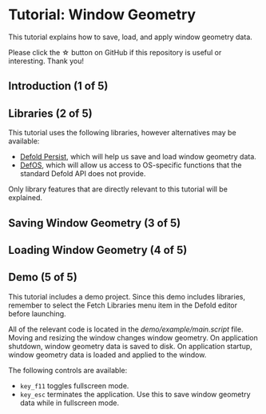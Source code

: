# Tutorial: Window Geometry

This tutorial explains how to save, load, and apply window geometry data.

Please click the ☆ button on GitHub if this repository is useful or interesting. Thank you!

## Introduction (1 of 5)



## Libraries (2 of 5)

This tutorial uses the following libraries, however alternatives may be available:

* [Defold Persist](https://github.com/klaytonkowalski/library-defold-persist), which will help us save and load window geometry data.
* [DefOS](https://github.com/subsoap/defos), which will allow us access to OS-specific functions that the standard Defold API does not provide.

Only library features that are directly relevant to this tutorial will be explained.

## Saving Window Geometry (3 of 5)



## Loading Window Geometry (4 of 5)



## Demo (5 of 5)

This tutorial includes a demo project. Since this demo includes libraries, remember to select the Fetch Libraries menu item in the Defold editor before launching.

All of the relevant code is located in the *demo/example/main.script* file. Moving and resizing the window changes window geometry. On application shutdown, window geometry data is saved to disk. On application startup, window geometry data is loaded and applied to the window.

The following controls are available:

* `key_f11` toggles fullscreen mode.
* `key_esc` terminates the application. Use this to save window geometry data while in fullscreen mode.
